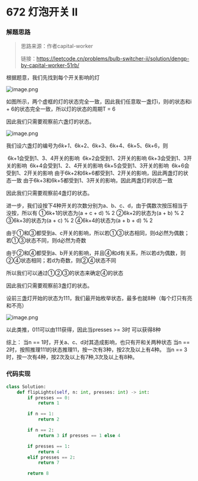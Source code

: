 # 672 灯泡开关 Ⅱ

### 解题思路

> 思路来源：作者capital-worker
>
> 链接：https://leetcode.cn/problems/bulb-switcher-ii/solution/dengp-by-capital-worker-51rb/



根据题意，我们先找到每个开关影响的灯



![image.png](https://pic.leetcode-cn.com/1663199774-ViXZgK-image.png)



如图所示，两个虚框的灯的状态完全一致，因此我们任意取一盏灯i，则i的状态和i + 6的状态完全一致，所以灯的状态的周期T = 6

因此我们只需要观察前六盏灯的状态。

![image.png](https://pic.leetcode-cn.com/1663199810-cSHGQC-image.png)



我们设六盏灯的编号为*6k+1*、6k+2、6k+3、6k+4、6k+5、6k+6，则

​	6k+1会受到1、3、4开关的影响
​	6k+2会受到1、2开关的影响
​	6k+3会受到1、3开关的影响
​	6k+4会受到1、2、4开关的影响
​	6k+5会受到1、3开关的影响
​	6k+6会受到1、2开关的影响
由于6k+2和6k+6都受到1、2开关的影响，因此两盏灯的状态一致
由于6k+3和6k+5都受到1、3开关的影响，因此两盏灯的状态一致

因此我们只需要观察前4盏灯的状态。



进一步，我们设按下4种开关的次数分别为a、b、c、d，由于偶数次按压相当于没按，所以有
①6k+1的状态为(a + c + d) % 2
②6k+2的状态为(a + b) % 2
③6k+3的状态为(a + c) % 2
④6k+4的状态为(a + b + d) % 2

由于①和③都受到a、c开关的影响，所以若①③状态相同，则d必然为偶数；若①③状态不同，则d必然为奇数

由于②和④都受到a、b开关的影响，并且④和d有关系，所以若d为偶数，则②④状态相同；若d为奇数，则②④状态不同

所以我们可以通过①②③的状态来确定④的状态

因此我们只需要观察前3盏灯的状态。



设前三盏灯开始的状态为111，我们最开始枚举状态，最多也就8种（每个灯只有亮和不亮）

![image.png](https://pic.leetcode-cn.com/1663212415-WztOlf-image.png)



以此类推，011可以由111获得，因此当presses >= 3时 可以获得8种

综上：
当n == 1时，开关a、c、d对其造成影响，也只有开和关两种状态
当n == 2时，按照推理111的状态推理11，按一次有3种，按2次及以上有4种。
当n == 3时，按一次有4种，按2次及以上有7种,3次及以上有8种。

### 代码实现

```python
class Solution:
    def flipLights(self, n: int, presses: int) -> int:
        if presses == 0:
            return 1

        if n == 1:
            return 2

        if n == 2:
            return 3 if presses == 1 else 4

        if presses == 1:
            return 4
        elif presses == 2:
            return 7

        return 8

```

